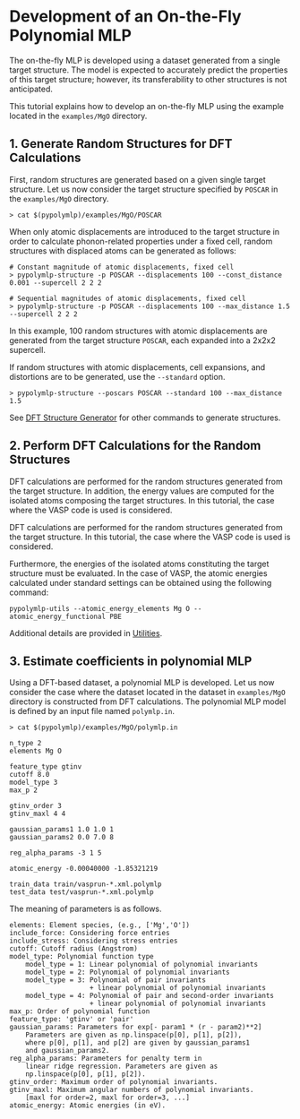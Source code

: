 # Development of an On-the-Fly Polynomial MLP

The on-the-fly MLP is developed using a dataset generated from a single target structure. The model is expected to accurately predict the properties of this target structure; however, its transferability to other structures is not anticipated.

This tutorial explains how to develop an on-the-fly MLP using the example located in the `examples/MgO` directory.

## 1. Generate Random Structures for DFT Calculations

First, random structures are generated based on a given single target structure.
Let us now consider the target structure specified by `POSCAR` in the `examples/MgO` directory.

```shell
> cat $(pypolymlp)/examples/MgO/POSCAR

```

When only atomic displacements are introduced to the target structure in order to calculate phonon-related properties under a fixed cell, random structures with displaced atoms can be generated as follows:
```shell
# Constant magnitude of atomic displacements, fixed cell
> pypolymlp-structure -p POSCAR --displacements 100 --const_distance 0.001 --supercell 2 2 2

# Sequential magnitudes of atomic displacements, fixed cell
> pypolymlp-structure -p POSCAR --displacements 100 --max_distance 1.5 --supercell 2 2 2
```
In this example, 100 random structures with atomic displacements are generated from the target structure `POSCAR`, each expanded into a 2x2x2 supercell.


If random structures with atomic displacements, cell expansions, and distortions are to be generated, use the `--standard` option.
```shell
> pypolymlp-structure --poscars POSCAR --standard 100 --max_distance 1.5
```

See [DFT Structure Generator](strgen.md) for other commands to generate structures.


## 2. Perform DFT Calculations for the Random Structures

DFT calculations are performed for the random structures generated from the target structure.
In addition, the energy values are computed for the isolated atoms composing the target structures.
In this tutorial, the case where the VASP code is used is considered.

DFT calculations are performed for the random structures generated from the target structure.
In this tutorial, the case where the VASP code is used is considered.

Furthermore, the energies of the isolated atoms constituting the target structure must be evaluated.
In the case of VASP, the atomic energies calculated under standard settings can be obtained using the following command:

```shell
pypolymlp-utils --atomic_energy_elements Mg O --atomic_energy_functional PBE
```
Additional details are provided in [Utilities](utilities.md).


## 3. Estimate coefficients in polynomial MLP
Using a DFT-based dataset, a polynomial MLP is developed.
Let us now consider the case where the dataset located in the dataset in `examples/MgO` directory is constructed from DFT calculations.
The polynomial MLP model is defined by an input file named `polymlp.in`.

```shell
> cat $(pypolymlp)/examples/MgO/polymlp.in

n_type 2
elements Mg O

feature_type gtinv
cutoff 8.0
model_type 3
max_p 2

gtinv_order 3
gtinv_maxl 4 4

gaussian_params1 1.0 1.0 1
gaussian_params2 0.0 7.0 8

reg_alpha_params -3 1 5

atomic_energy -0.00040000 -1.85321219

train_data train/vasprun-*.xml.polymlp
test_data test/vasprun-*.xml.polymlp
```

The meaning of parameters is as follows.
```
elements: Element species, (e.g., ['Mg','O'])
include_force: Considering force entries
include_stress: Considering stress entries
cutoff: Cutoff radius (Angstrom)
model_type: Polynomial function type
    model_type = 1: Linear polynomial of polynomial invariants
    model_type = 2: Polynomial of polynomial invariants
    model_type = 3: Polynomial of pair invariants
                    + linear polynomial of polynomial invariants
    model_type = 4: Polynomial of pair and second-order invariants
                    + linear polynomial of polynomial invariants
max_p: Order of polynomial function
feature_type: 'gtinv' or 'pair'
gaussian_params: Parameters for exp[- param1 * (r - param2)**2]
    Parameters are given as np.linspace(p[0], p[1], p[2]),
    where p[0], p[1], and p[2] are given by gaussian_params1
    and gaussian_params2.
reg_alpha_params: Parameters for penalty term in
    linear ridge regression. Parameters are given as
    np.linspace(p[0], p[1], p[2]).
gtinv_order: Maximum order of polynomial invariants.
gtinv_maxl: Maximum angular numbers of polynomial invariants.
    [maxl for order=2, maxl for order=3, ...]
atomic_energy: Atomic energies (in eV).
```
